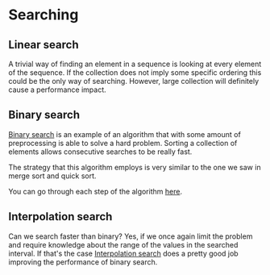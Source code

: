 # Searching

## Linear search

A trivial way of finding an element in a sequence is looking at
every element of the sequence. If the collection does not imply some
specific ordering this could be the only way of searching. However,
large collection will definitely cause a performance impact.

## Binary search

[Binary search](https://www.topcoder.com/community/data-science/data-science-tutorials/binary-search/)
is an example of an algorithm that with some amount of
preprocessing is able to solve a hard problem. Sorting a collection
of elements allows consecutive searches to be really fast.

The strategy that this algorithm employs is very similar to the one
we saw in merge sort and quick sort.

You can go through each step of the algorithm [here](http://www.cs.armstrong.edu/liang/animation/web/BinarySearch.html).

## Interpolation search

Can we search faster than binary? Yes, if we once again limit the problem
and require knowledge about the range of the values in the searched interval.
If that's the case [Interpolation search](http://www.stoimen.com/blog/2012/01/02/computer-algorithms-interpolation-search/)
does a pretty good job improving the performance of binary search.